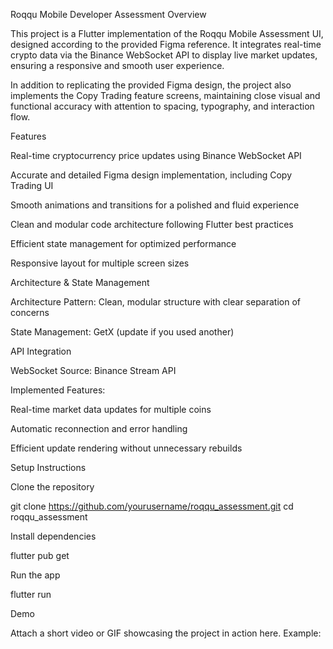 Roqqu Mobile Developer Assessment
Overview

This project is a Flutter implementation of the Roqqu Mobile Assessment UI, designed according to the provided Figma reference. It integrates real-time crypto data via the Binance WebSocket API to display live market updates, ensuring a responsive and smooth user experience.

In addition to replicating the provided Figma design, the project also implements the Copy Trading feature screens, maintaining close visual and functional accuracy with attention to spacing, typography, and interaction flow.

Features

Real-time cryptocurrency price updates using Binance WebSocket API

Accurate and detailed Figma design implementation, including Copy Trading UI

Smooth animations and transitions for a polished and fluid experience

Clean and modular code architecture following Flutter best practices

Efficient state management for optimized performance

Responsive layout for multiple screen sizes

Architecture & State Management

Architecture Pattern: Clean, modular structure with clear separation of concerns

State Management: GetX (update if you used another)

API Integration

WebSocket Source: Binance Stream API



Implemented Features:

Real-time market data updates for multiple coins

Automatic reconnection and error handling

Efficient update rendering without unnecessary rebuilds

Setup Instructions

Clone the repository

git clone https://github.com/yourusername/roqqu_assessment.git
cd roqqu_assessment


Install dependencies

flutter pub get


Run the app

flutter run

Demo

Attach a short video or GIF showcasing the project in action here.
Example:
